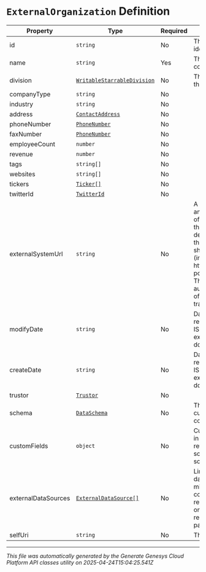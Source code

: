 # `ExternalOrganization` Definition

| Property | Type | Required | Description |
|----------|------|----------|-------------|
| id | `string` | No | The globally unique identifier for the object. |
| name | `string` | Yes | The name of the company. |
| division | [`WritableStarrableDivision`](writablestarrabledivision-definition.md) | No | The division to which this entity belongs. |
| companyType | `string` | No |  |
| industry | `string` | No |  |
| address | [`ContactAddress`](contactaddress-definition.md) | No |  |
| phoneNumber | [`PhoneNumber`](phonenumber-definition.md) | No |  |
| faxNumber | [`PhoneNumber`](phonenumber-definition.md) | No |  |
| employeeCount | `number` | No |  |
| revenue | `number` | No |  |
| tags | `string[]` | No |  |
| websites | `string[]` | No |  |
| tickers | [`Ticker[]`](ticker-definition.md) | No |  |
| twitterId | [`TwitterId`](twitterid-definition.md) | No |  |
| externalSystemUrl | `string` | No | A string that identifies an external system-of-record resource that may have more detailed information on the organization. It should be a valid URL (including the http/https protocol, port, and path [if any]). The value is automatically trimmed of any leading and trailing whitespace. |
| modifyDate | `string` | No | Date time is represented as an ISO-8601 string. For example: yyyy-MM-ddTHH:mm:ss[.mmm]Z |
| createDate | `string` | No | Date time is represented as an ISO-8601 string. For example: yyyy-MM-ddTHH:mm:ss[.mmm]Z |
| trustor | [`Trustor`](trustor-definition.md) | No |  |
| schema | [`DataSchema`](dataschema-definition.md) | No | The schema defining custom fields for this contact |
| customFields | `object` | No | Custom fields defined in the schema referenced by schemaId and schemaVersion. |
| externalDataSources | [`ExternalDataSource[]`](externaldatasource-definition.md) | No | Links to the sources of data (e.g. one source might be a CRM) that contributed data to this record.  Read-only, and only populated when requested via expand param. |
| selfUri | `string` | No | The URI for this object |

---

*This file was automatically generated by the Generate Genesys Cloud Platform API classes utility on 2025-04-24T15:04:25.541Z*